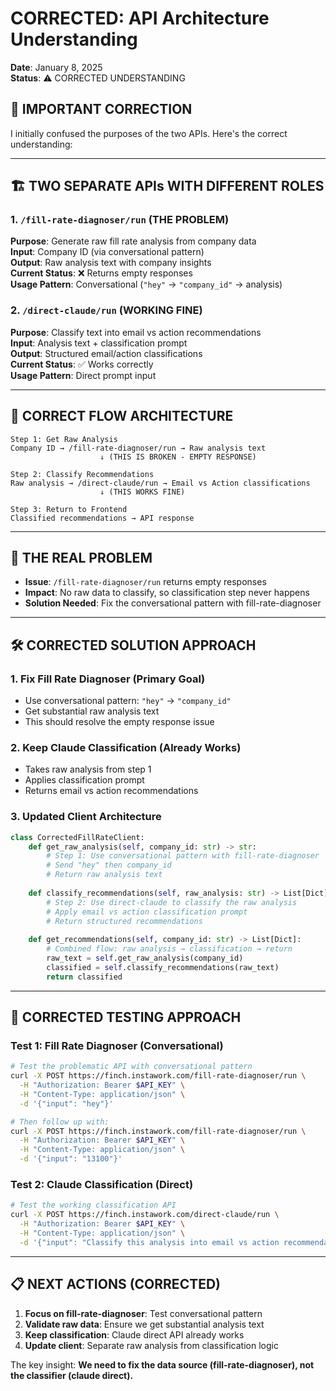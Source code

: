 # CORRECTED: API Architecture Understanding

**Date**: January 8, 2025  
**Status**: ⚠️ CORRECTED UNDERSTANDING  

## 🚨 **IMPORTANT CORRECTION**

I initially confused the purposes of the two APIs. Here's the correct understanding:

---

## 🏗 **TWO SEPARATE APIs WITH DIFFERENT ROLES**

### **1. `/fill-rate-diagnoser/run` (THE PROBLEM)**
**Purpose**: Generate raw fill rate analysis from company data  
**Input**: Company ID (via conversational pattern)  
**Output**: Raw analysis text with company insights  
**Current Status**: ❌ Returns empty responses  
**Usage Pattern**: Conversational (`"hey"` → `"company_id"` → analysis)

### **2. `/direct-claude/run` (WORKING FINE)**  
**Purpose**: Classify text into email vs action recommendations  
**Input**: Analysis text + classification prompt  
**Output**: Structured email/action classifications  
**Current Status**: ✅ Works correctly  
**Usage Pattern**: Direct prompt input

---

## 🔄 **CORRECT FLOW ARCHITECTURE**

```
Step 1: Get Raw Analysis
Company ID → /fill-rate-diagnoser/run → Raw analysis text
                    ↓ (THIS IS BROKEN - EMPTY RESPONSE)

Step 2: Classify Recommendations  
Raw analysis → /direct-claude/run → Email vs Action classifications
                    ↓ (THIS WORKS FINE)

Step 3: Return to Frontend
Classified recommendations → API response
```

---

## 🎯 **THE REAL PROBLEM**

- **Issue**: `/fill-rate-diagnoser/run` returns empty responses
- **Impact**: No raw data to classify, so classification step never happens  
- **Solution Needed**: Fix the conversational pattern with fill-rate-diagnoser

---

## 🛠 **CORRECTED SOLUTION APPROACH**

### **1. Fix Fill Rate Diagnoser (Primary Goal)**
- Use conversational pattern: `"hey"` → `"company_id"`
- Get substantial raw analysis text
- This should resolve the empty response issue

### **2. Keep Claude Classification (Already Works)**
- Takes raw analysis from step 1
- Applies classification prompt
- Returns email vs action recommendations

### **3. Updated Client Architecture**
```python
class CorrectedFillRateClient:
    def get_raw_analysis(self, company_id: str) -> str:
        # Step 1: Use conversational pattern with fill-rate-diagnoser
        # Send "hey" then company_id
        # Return raw analysis text
        
    def classify_recommendations(self, raw_analysis: str) -> List[Dict]:
        # Step 2: Use direct-claude to classify the raw analysis
        # Apply email vs action classification prompt
        # Return structured recommendations
        
    def get_recommendations(self, company_id: str) -> List[Dict]:
        # Combined flow: raw analysis → classification → return
        raw_text = self.get_raw_analysis(company_id)
        classified = self.classify_recommendations(raw_text)
        return classified
```

---

## 🧪 **CORRECTED TESTING APPROACH**

### **Test 1: Fill Rate Diagnoser (Conversational)**
```bash
# Test the problematic API with conversational pattern
curl -X POST https://finch.instawork.com/fill-rate-diagnoser/run \
  -H "Authorization: Bearer $API_KEY" \
  -H "Content-Type: application/json" \
  -d '{"input": "hey"}'

# Then follow up with:
curl -X POST https://finch.instawork.com/fill-rate-diagnoser/run \
  -H "Authorization: Bearer $API_KEY" \
  -H "Content-Type: application/json" \
  -d '{"input": "13100"}'
```

### **Test 2: Claude Classification (Direct)**
```bash  
# Test the working classification API
curl -X POST https://finch.instawork.com/direct-claude/run \
  -H "Authorization: Bearer $API_KEY" \
  -H "Content-Type: application/json" \
  -d '{"input": "Classify this analysis into email vs action recommendations: [raw analysis text]"}'
```

---

## 📋 **NEXT ACTIONS (CORRECTED)**

1. **Focus on fill-rate-diagnoser**: Test conversational pattern
2. **Validate raw data**: Ensure we get substantial analysis text  
3. **Keep classification**: Claude direct API already works
4. **Update client**: Separate raw analysis from classification logic

The key insight: **We need to fix the data source (fill-rate-diagnoser), not the classifier (claude direct).** 